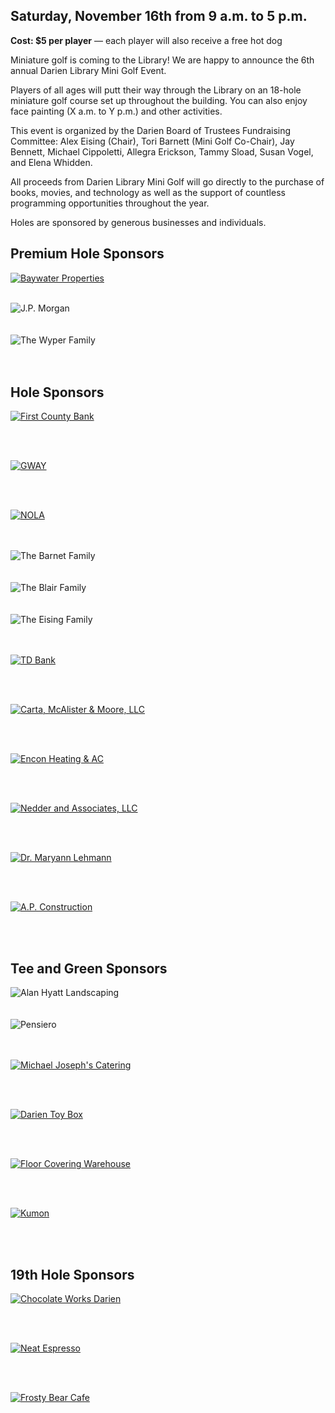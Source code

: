 ## Saturday, November 16th from 9 a.m. to 5 p.m.

**Cost: $5 per player** &mdash; each player will also receive a free hot dog

Miniature golf is coming to the Library! We are happy to announce the 6th annual Darien Library Mini Golf Event. 

Players of all ages will putt their way through the Library on an 18-hole miniature golf course set up throughout the building. You can also enjoy face painting (X a.m. to Y p.m.) and other activities.

This event is organized by the Darien Board of Trustees Fundraising Committee: Alex Eising (Chair), Tori Barnett (Mini Golf Co-Chair), Jay Bennett, Michael Cippoletti, Allegra Erickson, Tammy Sload, Susan Vogel, and Elena Whidden.  

All proceeds from Darien Library Mini Golf will go directly to the purchase of books, movies, and technology as well as the support of countless programming opportunities throughout the year. 

Holes are sponsored by generous businesses and individuals.

<div class="margin-bottom-50"></div>

<div class="text-center margin-bottom-50">
<h2 class="title-v2 title-center">Premium Hole Sponsors</h2>
</div>

<div class="row margin-bottom-30">
<div class="col-xs-6 col-sm-6 col-md-4">

<a href="https://dar.to/2i4LeuK"><img class="img-responsive center-block" alt="Baywater Properties" title="Baywater Properties" src="/uploads/darien_community/minigolf/baywater.jpg" /></a>
<br />
<br />

</div>
<div class="col-xs-6 col-sm-6 col-md-4">
<img class="img-responsive center-block" src="/uploads/darien_community/minigolf/jp_morgan.jpg" alt="J.P. Morgan" title="J.P. Morgan"/>

<div class="margin-bottom-10"></div>    
<br />
<br />

</div>
<div class="col-xs-6 col-sm-6 col-md-4">
<img class="img-responsive center-block" src="/uploads/darien_community/minigolf/wyper_family.png" alt="The Wyper Family" title="The Wyper Family"/>

<div class="margin-bottom-10"></div>    
<br />
<br />

</div>
</div>


<div class="text-center margin-bottom-50">
<h2 class="title-v2 title-center">Hole Sponsors</h2>
</div>

<div class="row margin-bottom-30">
<div class="col-xs-6 col-sm-6 col-md-4">
<div class="text-center">

<a href="https://dar.to/2i5j16M"><img class="img-responsive center-block" alt="First County Bank" title="First County Bank" src="/uploads/darien_community/minigolf/first_county_bank.jpg" /></a>

<div class="margin-bottom-10"></div>    
<br />
<br />

</div>
</div>
<div class="col-xs-6 col-sm-6 col-md-4">
<div class="text-center">

<a href="https://dar.to/2i2E75N"><img class="img-responsive center-block" alt="GWAY" title="GWAY" src="/uploads/darien_community/minigolf/gway.jpg" /></a>

<div class="margin-bottom-10"></div>    
<br />
<br />

</div>
</div>
<div class="col-xs-6 col-sm-6 col-md-4">
<div class="text-center">

<a href="https://dar.to/33Bl19D"><img class="img-responsive center-block" alt="NOLA" title="NOLA" src="/uploads/darien_community/minigolf/nola.jpg" /></a>

<div class="margin-bottom-10"></div>    
<br />
<br />

</div>
</div>
</div>

<div class="row margin-bottom-30">
<div class="col-xs-6 col-sm-6 col-md-4">
<div class="text-center">

<img class="img-responsive center-block" alt="The Barnet Family" title="The Barnet Family" src="/uploads/darien_community/minigolf/barnett_family.jpg" />

<div class="margin-bottom-10"></div>    
<br />
<br />

</div>
</div>
<div class="col-xs-6 col-sm-6 col-md-4">
<div class="text-center">

<img class="img-responsive center-block" alt="The Blair Family" title="The Blair Family" src="/uploads/darien_community/minigolf/the_blair_family.jpg" />

<div class="margin-bottom-10"></div>    
<br />
<br />

</div>
</div>
<div class="col-xs-6 col-sm-6 col-md-4">
<div class="text-center">

<img class="img-responsive center-block" alt="The Eising Family" title="The Eising Family" src="/uploads/darien_community/minigolf/eising_family.jpg" />

<div class="margin-bottom-10"></div>    
<br />
<br />

</div>
</div>
</div>

<div class="row margin-bottom-30">
<div class="col-xs-6 col-sm-6 col-md-4">
<div class="text-center">

<a href="https://dar.to/2i5wJGJ"><img class="img-responsive center-block" alt="TD Bank" title="TD Bank" src="/uploads/darien_community/minigolf/td_bank.jpg" /></a>

<div class="margin-bottom-10"></div>    
<br />
<br />

</div>
</div>
<div class="col-xs-6 col-sm-6 col-md-4">
<div class="text-center">

<a href="https://dar.to/2i5jxBK"><img class="img-responsive center-block" alt="Carta, McAlister & Moore, LLC" title="Carta, McAlister & Moore, LLC" src="/uploads/darien_community/minigolf/cmm_llc.jpg" /></a>



<div class="margin-bottom-10"></div>    
<br />
<br />

</div>
</div>
<div class="col-xs-6 col-sm-6 col-md-4">
<div class="text-center">

<a href="https://dar.to/2i46vo2"><img class="img-responsive center-block" alt="Encon Heating & AC" title="Encon Heating & AC" src="/uploads/darien_community/minigolf/encon.jpg" /></a>

<div class="margin-bottom-10"></div>    
<br />
<br />

</div>
</div>
<div class="row margin-bottom-30">
<div class="col-xs-6 col-sm-6 col-md-4">
<div class="text-center">

<a href="https://dar.to/2i2BIIu"><img class="img-responsive center-block" alt="Nedder and Associates, LLC" title="Nedder and Associates, LLC" src="/uploads/darien_community/minigolf/nedder.jpg" /></a>

<div class="margin-bottom-10"></div>    
<br />
<br />

</div>
</div>

<div class="col-xs-6 col-sm-6 col-md-4">
<div class="text-center">

<a href="https://dar.to/2i4O3f6"><img class="img-responsive center-block" alt="Dr. Maryann Lehmann" title="Dr. Maryann Lehmann" src="/uploads/darien_community/minigolf/maryann_lehmann.jpg" /></a>

<div class="margin-bottom-10"></div>    
<br />
<br />

</div>
</div>

<div class="col-xs-6 col-sm-6 col-md-4">
<div class="text-center">

<a href="https://dar.to/33ttv2m"><img class="img-responsive center-block" alt="A.P. Construction" title="A.P. Construction" src="/uploads/darien_community/minigolf/ap_construction.jpg" /></a>

<div class="margin-bottom-10"></div>    
<br />
<br />

</div>
</div>
</div>


<div class="text-center margin-bottom-50">
<h2 class="title-v2 title-center">Tee and Green Sponsors</h2>
</div>

<div class="row margin-bottom-30">
<div class="col-xs-6 col-sm-6 col-md-4">
<div class="text-center">

<img class="img-responsive center-block" alt="Alan Hyatt Landscaping" title="Alan Hyatt Landscaping" src="/uploads/darien_community/minigolf/alan_hyatt_landscaping.jpg" />

<div class="margin-bottom-10"></div>    
<br />
<br />

</div>
</div>
<div class="col-xs-6 col-sm-6 col-md-4">
<div class="text-center">

<img class="img-responsive center-block" alt="Pensiero" title="Crescendo Music" src="/uploads/darien_community/minigolf/pensiero_logo.jpg" />

<div class="margin-bottom-10"></div>    
<br />
<br />

</div>
</div>
<div class="col-xs-6 col-sm-6 col-md-4">
<div class="text-center">

<a href="https://dar.to/2i4f42o"><img class="img-responsive center-block" alt="Michael Joseph's Catering" title="Michael Joseph's Catering" src="/uploads/darien_community/minigolf/michael_joesphs_catering.jpg" /></a>

<div class="margin-bottom-10"></div>    
<br />
<br />

</div>
</div>
</div>

<div class="row margin-bottom-30">
<div class="col-xs-6 col-sm-6 col-md-4">
<div class="text-center">

<a href="https://dar.to/2i7cXuQ"><img class="img-responsive center-block" alt="Darien Toy Box" title="Darien Toy Box" src="/uploads/darien_community/minigolf/darien_toy_box.jpg" /></a>

<div class="margin-bottom-10"></div>    
<br />
<br />

</div>
</div>
<div class="col-xs-6 col-sm-6 col-md-4">
<div class="text-center">

<a href="https://dar.to/33znHVd"><img class="img-responsive center-block" alt="Floor Covering Warehouse" title="Floor Covering Warehouse" src="/uploads/darien_community/minigolf/floor_covering_warehouse.jpg" /></a>

<div class="margin-bottom-10"></div>    
<br />
<br />

</div>
</div>
<div class="col-xs-6 col-sm-6 col-md-4">
<div class="text-center">

<a href="https://dar.to/2i5bLrI"><img class="img-responsive center-block" alt="Kumon" title="Kumon of Darien" src="/uploads/darien_community/minigolf/kumon.jpg" /></a>

<div class="margin-bottom-10"></div>    
<br />
<br />

</div>
</div>
</div>



<h2 class="title-v2 title-center">19th Hole Sponsors</h2>
</div>

<div class="row margin-bottom-30">
<div class="col-xs-6 col-sm-6 col-md-4">
<div class="text-center">

<a href="https://dar.to/2i5hn5b"><img class="img-responsive center-block" alt="Chocolate Works Darien" title="Chocolate Works Darien" src="/uploads/darien_community/minigolf/chocolate_works_darien.jpg" /></a>

<div class="margin-bottom-10"></div>    
<br />
<br />

</div>
</div>
<div class="col-xs-6 col-sm-6 col-md-4">
<div class="text-center">

<a href="http://neatcoffee.com/"><img class="img-responsive center-block" alt="Neat Espresso" title="Neat Espresso" src="/uploads/darien_community/minigolf/neat_espresso.jpg" /></a>

<div class="margin-bottom-10"></div>    
<br />
<br />

</div>
</div>
<div class="col-xs-6 col-sm-6 col-md-4">
<div class="text-center">

<a href="https://dar.to/2i4BXmn"><img class="img-responsive center-block" src="/uploads/darien_community/minigolf/frosty_bear_cafe.jpg" alt="Frosty Bear Cafe" title="Frosty Bear Cafe"/></a>

<div class="margin-bottom-10"></div>    
<br />
<br />

</div>
</div>
</div>



<div class="margin-bottom-20"></div>